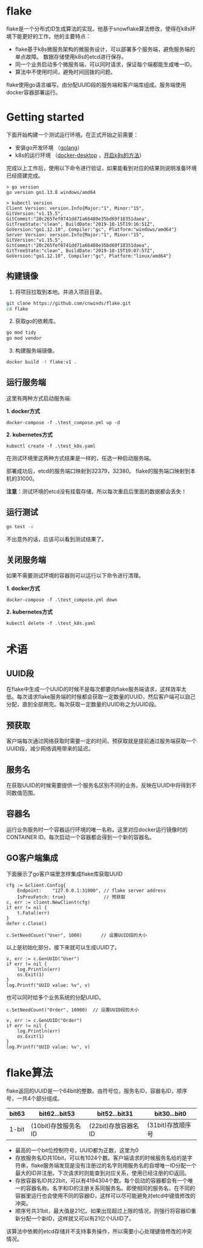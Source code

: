 # flake
flake是一个分布式ID生成算法的实现。他基于snowflake算法修改，使得在k8s环境下能更好的工作。他的主要特点：

* flake基于k8s微服务架构的微服务设计，可以部署多个服务端，避免服务端的单点故障。 数据存储使用k8s的etcd进行保存。
* 同一个业务启动多个微服务端，可以同时请求，保证每个端都能生成唯一ID。
* 算法中不使用时间，避免时间回拨的问题。

flake使用go语言编写。由分配UUID段的服务端和客户端库组成。服务端使用docker容器部署运行。

# Getting started

下面开始构建一个测试运行环境。在正式开始之前需要：

* 安装go开发环境 （[golang](https://golang.org/dl/)）
* k8s的运行环境 （[docker-desktop](https://www.docker.com/products/docker-desktop) ，[开启k8s的方法](https://github.com/AliyunContainerService/k8s-for-docker-desktop)）

完成以上工作后，使用以下命令进行验证，如果能看到对应的结果则说明准备环境已经搭建完成。

```
> go version
go version go1.13.8 windows/amd64
```

```
> kubectl version
Client Version: version.Info{Major:"1", Minor:"15", GitVersion:"v1.15.5", GitCommit:"20c265fef0741dd71a66480e35bd69f18351daea", GitTreeState:"clean", BuildDate:"2019-10-15T19:16:51Z", GoVersion:"go1.12.10", Compiler:"gc", Platform:"windows/amd64"}
Server Version: version.Info{Major:"1", Minor:"15", GitVersion:"v1.15.5", GitCommit:"20c265fef0741dd71a66480e35bd69f18351daea", GitTreeState:"clean", BuildDate:"2019-10-15T19:07:57Z", GoVersion:"go1.12.10", Compiler:"gc", Platform:"linux/amd64"}
```

## 构建镜像
1. 将项目拉取到本地。并进入项目目录。
```bash
git clone https://github.com/cnwinds/flake.git
cd flake
```

2. 获取go的依赖库。
```bash
go mod tidy
go mod vendor

```
3. 构建服务端镜像。
```bash
docker build -t flake:v1 .
```

## 运行服务端
这里有两种方式启动服务端:

**1. docker方式**
```
docker-compose -f .\test_compose.yml up -d
```

**2. kubernetes方式**
```
kubectl create -f .\test_k8s.yaml
```

在测试环境里这两种方式结果是一样的，任选一种启动服务端。

部署成功后，etcd的服务端口映射到32379，32380。 flake的服务端口映射到本机的31000。

**注意**：测试环境的etcd没有挂载存储，所以每次重启后里面的数据都会丢失！

## 运行测试

```bash
go test -v
```

不出意外的话，应该可以看到测试结果了。

## 关闭服务端

如果不需要测试环境的容器则可以运行以下命令进行清理。

**1. docker方式**
```
docker-compose -f .\test_compose.yml down
```

**2. kubernetes方式**
```
kubectl delete -f .\test_k8s.yaml
```

# 术语
## UUID段
在flake中生成一个UUID的时候不是每次都要向flake服务端请求，这样效率太低。每次请求flake服务端的时候都会获取一定数量的UUID，然后客户端可以自己分配，直到全部用完。每次获取一定数量的UUID称之为UUID段。

## 预获取
客户端每次通过网络获取时需要一定的时间，预获取就是提前通过服务端获取一个UUID段，减少网络调用带来的延迟。

## 服务名
在获取UUID的时候需要提供一个服务名区别不同的业务。反映在UUID中将得到不同数值范围。

## 容器名
运行业务服务时一个容器运行环境的唯一名称。这里对应docker运行镜像时的CONTAINER ID。每次启动一个容器都会得到一个新的容器名。


## GO客户端集成
下面展示了go客户端里怎样集成flake库获取UUID
```golang
cfg := &client.Config{
    Endpoint:    "127.0.0.1:31000", // flake server address
    IsPrevFetch: true}              // 预获取
c, err := client.NewClient(cfg)
if err != nil {
    t.Fatal(err)
}
defer c.Close()

c.SetNeedCount("User", 1000)       // 设置UUID段的大小
```

以上是初始化部分。接下来就可以生成UUID了。

```golang
v, err := c.GenUUID("User")
if err != nil {
    log.Println(err)
    os.Exit(1)
}
log.Printf("UUID value: %v", v)
```

也可以同时给多个业务系统的分配UUID。

```golang
c.SetNeedCount("Order", 10000)  // 设置UUID段的大小

v, err := c.GenUUID("Order")
if err != nil {
    log.Println(err)
    os.Exit(1)
}
log.Printf("UUID value: %v", v)
```

# flake算法
flake返回的UUID是一个64bit的整数。由符号位，服务名ID，容器名ID，顺序号，一共4个部分组成。

bit63 | bit62...bit53 | bit52...bit31 | bit30...bit0
-|-|-|-
1-bit | (10bit)存放服务名ID | (22bit)存放容器名ID | (31bit)存放顺序号

* 最高的一个bit位控制符号，UUID都为正数，这里为0
* 存放服务名ID共10bit，可以有1024个数。客户端请求的时候服务名给的是字符串，flake服务端发现是没有注册过的名字则用服务名的自增唯一ID分配一个最大的ID并注册。下次请求时则能查到对应关系，使用已经注册的ID返回。
* 存放容器名ID共22bit，可以有4194304个数。每个启动的容器都会有一个唯一的容器名称。名字和ID的注册关系同服务名。即使相同的服务名，在不同的容器里运行也会使用不同的容器ID，这样可以尽可能避免对etcd中键值修改的冲突。
* 顺序号共31bit，最大值是21亿。如果出现超过上限的情况，则强行将容器ID重新分配一个新ID，这样就又可以有21亿个UUID了。

该算法中依赖的etcd存储并不支持事务操作，所以需要小心处理键值修改的冲突情况。
